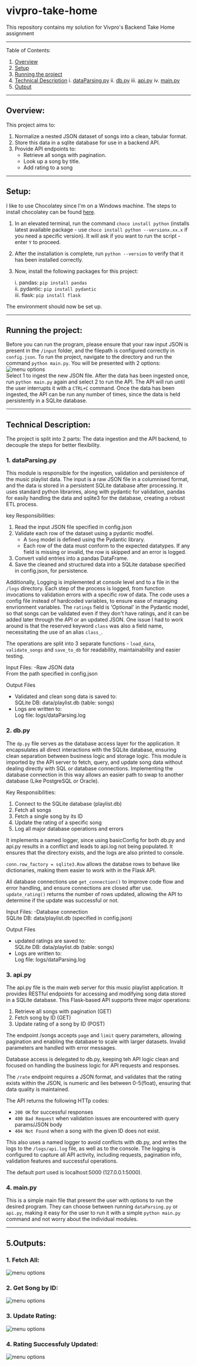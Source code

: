 # vivpro-take-home
This repository contains my solution for Vivpro's Backend Take Home assignment

---

Table of Contents:

1. [Overview](#overview)
2. [Setup](#setup)
3. [Running the project](#running-the-project)
4. [Technical Description](#technical-description)
    i. [dataParsing.py](#1-dataparsingpy)
    ii. [db.py](#2-dbpy)
    iii. [api.py](#3-apipy)
    iv. [main.py](#4-mainpy)
5. [Output](#5outputs)

---

## Overview:
This project aims to:
1. Normalize a nested JSON dataset of songs into a clean, tabular format.
2. Store this data in a sqlite database for use in a backend API.
3. Provide API endpoints to:
   - Retrieve all songs with pagination.
   - Look up a song by title.
   - Add rating to a song

---

## Setup:
I like to use Chocolatey since I'm on a Windows machine. The steps to install chocolatey can be found [here](https://chocolatey.org/install).
1. In an elevated terminal, run the command `choco install python` (installs latest available package - use `choco install python --versionx.xx.x` if you need a specific version). It will ask if you want to run the script - enter `Y` to proceed.
2. After the installation is complete, run `python --version` to verify that it has been installed correctly.
3. Now, install the following packages for this project:
    
    i. pandas: `pip install pandas` <br>
    ii. pydantic: `pip install pydantic` <br>
    iii. flask: `pip install flask`

The environment should now be set up.

---

## Running the project:

Before you can run the program, please ensure that your raw input JSON is present in the `/input` folder, and the filepath is configured correctly in `config.json`. 
To run the project, navigate to the directory and run the command `python main.py`. You will be presented with 2 options:<br>
![menu options](README_Images/image.png)
<br>
Select 1 to ingest the new JSON file. After the data has been ingested once, run `python main.py` again and  select 2 to run the API.
The API will run until the user interrupts it with a `CTRL+C` command.
Once the data has been ingested, the API can be run any number of times, since the data is held persistently in a SQLite database.

---


## Technical Description:

The project is split into 2 parts: The data ingestion and the API backend, to decouple the steps for better flexibility.

### 1. dataParsing.py

This module is responsible for the ingestion, validation and persistence of the music playlist data. The input is a raw JSON file in a columnised format, and the data is stored in a persistent SQLite database after processing. It uses standard python librarires, along with pydantic for validation, pandas for easily handling the data and sqlite3 for the database, creating a robust ETL process.

key Responsibilities:
1. Read the input JSON file specified in config.json
2. Validate each row of the dataset using a pydantic modfel.
    - A `Song` model is defined using the Pydantic library.
    - Each row of the data must conform to the expected datatypes. If any field is missing or invalid, the row is skipped and an error is logged. 
3. Convert valid entries into a pandas DataFrame.
4. Save the cleaned and structured data into a SQLite database specified in config.json, for persistence.

Additionally, Logging is implemented at console level and to a file in the `/logs` directory. Each step of the process is logged, from function invocations to validation errors with a specific row of data. The code uses a config file instead of hardcoded variables, to ensure ease of managing envrionment variables. The `ratings` field is 'Optional' in the Pydantic model, so that songs can be validated even if they don't have ratings, and it can be added later through the API or an updated JSON. One issue I had to work around is that the reserved keyword `class` was also a field name, necessitating the use of an alias `class_`.

The operations are split into 3 separate functions - `load_data`, `validate_songs` and `save_to_db` for readability, maintainability and easier testing.

Input Files:
-Raw JSON data<br>
    From the path specified in config.json

Output Files
- Validated and clean song data is saved to:<br>
    SQLite DB: data/playlist.db (table: songs)
- Logs are written to:<br>
    Log file: logs/dataParsing.log

### 2. db.py

The `dp.py` file serves as the database access layer for the application. It encapsulates all direct interactions with the SQLite database, ensuring clean separation between business logic and storage logic. This module is imported by the API server to fetch, query, and update song data without dealing directly with SQL or database connections.
Implementing the database connection in this way allows an easier path to swap to another database (Like PostgreSQL or Oracle).

Key Responsibilities:
1. Connect to the SQLite database (playlist.db)
2. Fetch all songs
3. Fetch a single song by its ID
4. Update the rating of a specific song
5. Log all major database operations and errors

It implements a named logger, since using basicConfig for both db.py and api.py results in a conflict and leads to api.log not being populated. It ensures that the directory exists, and the logs are also printed to console.

`conn.row_factory = sqlite3.Row` allows the databse rows to behave like dictionaries, making them easier to work with in the Flask API.

All database connections use `get_connection()` to improve code flow and error handling, and ensure connections are closed after use.
`update_rating()` returns the number of rows updated, allowing the API to determine if the update was successful or not.

Input Files:
-Database connection<br>
    SQLite DB: data/playlist.db (specified in config.json) 

Output Files
- updated ratings are saved to:<br>
    SQLite DB: data/playlist.db (table: songs)
- Logs are written to:<br>
    Log file: logs/dataParsing.log

### 3. api.py

The api.py file is the main web server for this music playlist application. It provides RESTful endpoints for accessing and modifying song data stored in a SQLite database.
This Flask-based API supports three major operations:
1. Retrieve all songs with pagination (GET)
2. Fetch song by ID (GET)
3. Update rating of a song by ID (POST)

The endpoint /songs accepts `page` and `limit` query parameters, allowing pagination and enabling the database to scale with larger datasets. Invalid parameters are handled with error messages.

Database access is delegated to db.py, keeping teh API logic clean and focused on handling the business logic for API requests and responses.

The `/rate` endpoint requires a JSON format, and validates that the rating exists within the JSON, is numeric and lies between 0-5(float), ensuring that data quality is maintained.

The API returns the following HTTp codes:
- `200 OK` for successful responses
- `400 Bad Request` when validation issues are encountered with query params/JSON body
- `404 Not Found` when a song with the given ID does not exist.

This also uses a named logger to avoid conflicts with db.py, and writes the logs to the `/logs/api.log` file, as well as to the console. The logging is configured to capture all API activity, including requests, pagination info, validation features and successful operations.

The default port used is localhost:5000 (127.0.0.1:5000).

### 4. main.py

This is a simple main file that present the user with options to run the desired program. They can choose between running `dataParsing.py` or `api.py`, making it easy for the user to run it with a simple `python main.py` command and not worry about the individual modules.

---

## 5.Outputs:

### 1. Fetch All:
![menu options](README_Images/fetch_all_output.png)

### 2. Get Song by ID:
![menu options](README_Images/get_songs_by_id_output.png)


### 3. Update Rating:
![menu options](README_Images/update_rating_output.png)

### 4. Rating Successfuly Updated:
![menu options](README_Images/rating_updated.png)